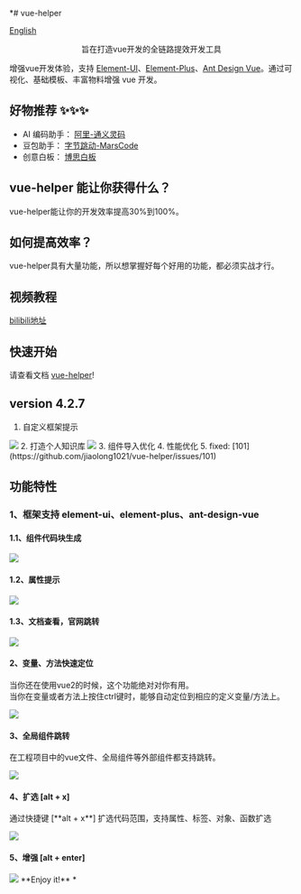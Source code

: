 *# vue-helper

[English](https://github.com/jiaolong1021/vue-helper/blob/HEAD/README-EN.md)

<div align="center">
  旨在打造vue开发的全链路提效开发工具
</div>

增强vue开发体验，支持 <a class="m-link" href="https://element.eleme.cn/" target="_blank">Element-UI</a>、<a class="m-link" href="https://element-plus.org/" target="_blank">Element-Plus</a>、<a class="m-link" href="https://www.antdv.com/" target="_blank">Ant Design Vue</a>。通过可视化、基础模板、丰富物料增强 vue 开发。

## 好物推荐 ✨✨✨
* AI 编码助手： [阿里-通义灵码](https://developer.aliyun.com/topic/lingma/september?taskCode=18486&recordId=1627dde5f632a75ff7177759fffb99a0)
* 豆包助手： [字节跳动-MarsCode](https://www.marscode.cn/events/s/iSDf7sB6/)
* 创意白板： [博思白板](https://boardmix.cn/invitation/invitee/?code=P6cgeIlptlVu)

## vue-helper 能让你获得什么？
vue-helper能让你的开发效率提高30%到100%。

## 如何提高效率？
vue-helper具有大量功能，所以想掌握好每个好用的功能，都必须实战才行。

## 视频教程
[bilibili地址](https://space.bilibili.com/179666728/channel/seriesdetail?sid=4376604&ctype=0)

## 快速开始
请查看文档 [vue-helper](http://vue-helper.80fight.cn/)!

## version 4.2.7
1. 自定义框架提示
<img src="https://cdn.80fight.cn/helper/framework-support.png" />
2. 打造个人知识库
<img src="https://cdn.80fight.cn/helper/block-list.png" />
3. 组件导入优化
4. 性能优化
5. fixed: [101](https://github.com/jiaolong1021/vue-helper/issues/101)

## 功能特性
### 1、框架支持 element-ui、element-plus、ant-design-vue
<h4>1.1、组件代码块生成</h4>
<img src="https://common.xxpie.com/helper-element-tag.gif" />
<h4>1.2、属性提示</h4>
<img src="https://common.xxpie.com/helper-attr.gif" />
<h4>1.3、文档查看，官网跳转</h4>
<img src="https://common.xxpie.com/helper-document.gif" />
 <h4>2、变量、方法快速定位</h4>
<p>当你还在使用vue2的时候，这个功能绝对对你有用。<br>当你在变量或者方法上按住ctrl键时，能够自动定位到相应的定义变量/方法上。</p>
<img src="https://common.xxpie.com/helper-go-to-define.gif" />
<h4>3、全局组件跳转</h4>
<p>在工程项目中的vue文件、全局组件等外部组件都支持跳转。</p>
<img src="https://common.xxpie.com/helper-definition-file-jump.gif" />
<h4>4、扩选 [alt + x]</h4>
<p>通过快捷键 [**alt + x**] 扩选代码范围，支持属性、标签、对象、函数扩选</p>
<img src="https://common.xxpie.com/helper-variable-block.gif" />
<h4>5、增强 [alt + enter]</h4>
<img src="https://common.xxpie.com/helper-key-value.gif" />
**Enjoy it!**
 *